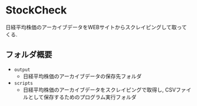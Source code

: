 # StockCheck
日経平均株価のアーカイブデータをWEBサイトからスクレイピングして取ってくる.

## フォルダ概要
- `output`
    - 日経平均株価のアーカイブデータの保存先フォルダ
- `scripts`
    - 日経平均株価のアーカイブデータをスクレイピングで取得し, CSVファイルとして保存するためのプログラム実行フォルダ